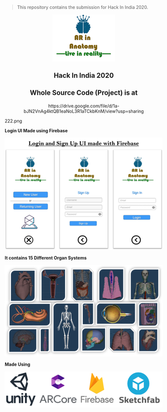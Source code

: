 
> This repository contains the submission for Hack In India 2020.

<p align="center">
 <img  src="https://github.com/sanket9006/Hack-In-India/blob/master/222.png">
</p>

## <p align="center"> Hack In India 2020 </p>
## <p align="center"> Whole Source Code (Project) is at  </p>

<p align="center"> https://drive.google.com/file/d/1a-bJN2VnAg4ktQB1eaNoL3R1aTCkbKnM/view?usp=sharing </p>



222.png


**Login UI Made using Firebase**

<p align="center">
 <img  src="https://github.com/sanket9006/Hack-In-India/blob/master/dddddddddd.png">
</p>


**It contains 15 Different Organ Systems**

<p align="center">
 <img  src="https://github.com/sanket9006/Hack-In-India/blob/master/9999999999999999.png">
</p>


**Made Using**

<p align="center">
 <img  src="https://github.com/sanket9006/Hack-In-India/blob/master/Unity%20%2B%20Arcore%20%2B%20Firebase%20%20%2B%20Sketchfab.png">
</p>

